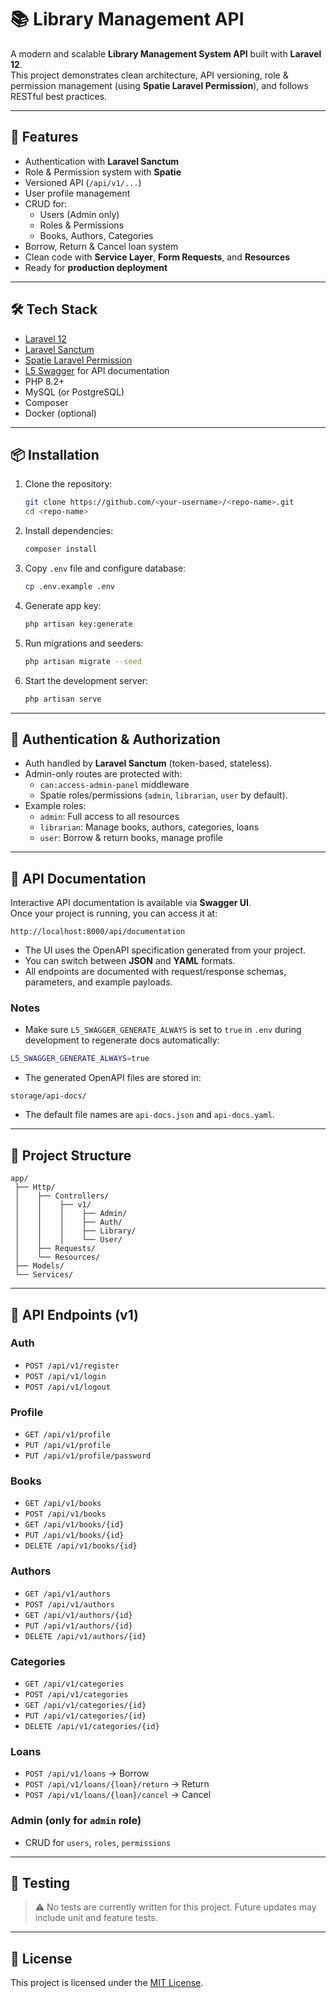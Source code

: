 # 📚 Library Management API

A modern and scalable **Library Management System API** built with **Laravel 12**.  
This project demonstrates clean architecture, API versioning, role & permission management (using **Spatie Laravel Permission**), and follows RESTful best practices.

---

## 🚀 Features

- Authentication with **Laravel Sanctum**
- Role & Permission system with **Spatie**
- Versioned API (`/api/v1/...`)
- User profile management
- CRUD for:
    - Users (Admin only)
    - Roles & Permissions
    - Books, Authors, Categories
- Borrow, Return & Cancel loan system
- Clean code with **Service Layer**, **Form Requests**, and **Resources**
- Ready for **production deployment**

---

## 🛠 Tech Stack

- [Laravel 12](https://laravel.com/)
- [Laravel Sanctum](https://laravel.com/docs/sanctum)
- [Spatie Laravel Permission](https://spatie.be/docs/laravel-permission/v6/introduction)
- [L5 Swagger](https://github.com/DarkaOnLine/L5-Swagger) for API documentation
- PHP 8.2+
- MySQL (or PostgreSQL)
- Composer
- Docker (optional)

---

## 📦 Installation

1. Clone the repository:
   ```bash
   git clone https://github.com/<your-username>/<repo-name>.git
   cd <repo-name>
   ```

2. Install dependencies:
   ```bash
   composer install
   ```

3. Copy `.env` file and configure database:
   ```bash
   cp .env.example .env
   ```

4. Generate app key:
   ```bash
   php artisan key:generate
   ```

5. Run migrations and seeders:
   ```bash
   php artisan migrate --seed
   ```

6. Start the development server:
   ```bash
   php artisan serve
   ```

---

## 🔐 Authentication & Authorization

- Auth handled by **Laravel Sanctum** (token-based, stateless).
- Admin-only routes are protected with:
    - `can:access-admin-panel` middleware
    - Spatie roles/permissions (`admin`, `librarian`, `user` by default).
- Example roles:
    - `admin`: Full access to all resources
    - `librarian`: Manage books, authors, categories, loans
    - `user`: Borrow & return books, manage profile

---

## 📖 API Documentation

Interactive API documentation is available via **Swagger UI**.  
Once your project is running, you can access it at:

```
http://localhost:8000/api/documentation
```

- The UI uses the OpenAPI specification generated from your project.
- You can switch between **JSON** and **YAML** formats.
- All endpoints are documented with request/response schemas, parameters, and example payloads.

### Notes

- Make sure `L5_SWAGGER_GENERATE_ALWAYS` is set to `true` in `.env` during development to regenerate docs automatically:
```bash
L5_SWAGGER_GENERATE_ALWAYS=true
```
- The generated OpenAPI files are stored in:
```text
storage/api-docs/
```
- The default file names are `api-docs.json` and `api-docs.yaml`.

---

## 📂 Project Structure

```
app/
 ├── Http/
 │    ├── Controllers/
 │    │    ├── v1/
 │    │    │    ├── Admin/
 │    │    │    ├── Auth/
 │    │    │    ├── Library/
 │    │    │    └── User/
 │    ├── Requests/
 │    └── Resources/
 ├── Models/
 └── Services/
```

---

## 📡 API Endpoints (v1)

### Auth
- `POST /api/v1/register`
- `POST /api/v1/login`
- `POST /api/v1/logout`

### Profile
- `GET /api/v1/profile`
- `PUT /api/v1/profile`
- `PUT /api/v1/profile/password`

### Books
- `GET /api/v1/books`
- `POST /api/v1/books`
- `GET /api/v1/books/{id}`
- `PUT /api/v1/books/{id}`
- `DELETE /api/v1/books/{id}`

### Authors
- `GET /api/v1/authors`
- `POST /api/v1/authors`
- `GET /api/v1/authors/{id}`
- `PUT /api/v1/authors/{id}`
- `DELETE /api/v1/authors/{id}`

### Categories
- `GET /api/v1/categories`
- `POST /api/v1/categories`
- `GET /api/v1/categories/{id}`
- `PUT /api/v1/categories/{id}`
- `DELETE /api/v1/categories/{id}`

### Loans
- `POST /api/v1/loans` → Borrow
- `POST /api/v1/loans/{loan}/return` → Return
- `POST /api/v1/loans/{loan}/cancel` → Cancel

### Admin (only for `admin` role)
- CRUD for `users`, `roles`, `permissions`

---

## 🧪 Testing

> ⚠️ No tests are currently written for this project. Future updates may include unit and feature tests.

---

## 📌 License

This project is licensed under the [MIT License](LICENSE).

